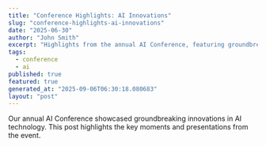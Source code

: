 ```yaml
---
title: "Conference Highlights: AI Innovations"
slug: "conference-highlights-ai-innovations"
date: "2025-06-30"
author: "John Smith"
excerpt: "Highlights from the annual AI Conference, featuring groundbreaking innovations."
tags:
  - conference
  - ai
published: true
featured: true
generated_at: "2025-09-06T06:30:18.080683"
layout: "post"
---
```


Our annual AI Conference showcased groundbreaking innovations in AI technology. This post highlights the key moments and presentations from the event.